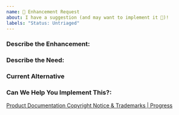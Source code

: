 ```yaml
---
name: 🚀 Enhancement Request
about: I have a suggestion (and may want to implement it 🙂)!
labels: "Status: Untriaged"
---
```


### Describe the Enhancement:
<!---  What you are trying to achieve that you can't? -->

### Describe the Need:
<!---  What kind of user do you believe would utilize this enhancement, and how many users might want this functionality -->

### Current Alternative
<!--- Is there a current alternative that you can utilize to workaround the lack of this enhancement -->

### Can We Help You Implement This?:
<!---  The best way to ensure your enhancement is built is to help implement the enhancement yourself. If you're interested in helping out we'd love to give you a hand to make this possible. Let us know if there's something you need. -->

[Product Documentation Copyright Notice & Trademarks | Progress](https://www.progress.com/legal/documentation-copyright)
